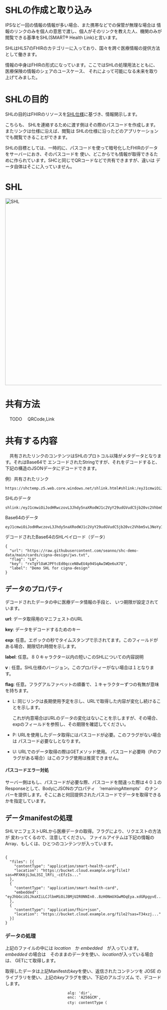# SHLの作成と取り込み

IPSなど一回の情報の情報が多い場合、また携帯などでの保管が無理な場合は
情報のリンクのみを個人の意思で渡し、個人がそのリンクを教えた人、機関のみが閲覧できる基準をSHL(SMART® Health Link)と言います。

SHLはHLS7のFHIRのカテゴリーに入っており、国々を跨ぐ医療情報の提供方法として働きます。


情報の中身はFHIRの形式になっています。ここではSHLの処理用法とともに、医療保険の情報のシェアのユースケース、
それによって可能になる未来を取り上げてみました。


# SHLの目的

SHLの目的はFHIRのリソースを[SHL仕様](https://docs.smarthealthit.org/smart-health-links/spec)に基づき、情報開示します。

こちらも、
SHLを連絡するために渡す側はその際のパスコードを作成します。またリンクは仕様に沿えば、閲覧は
SHLの仕様に沿ったどのアプリケーションでも閲覧できることができます。

SHLの目標としては、一時的に、パスコードを使って暗号化したFHIRのデータをサーバーにおき、そのパスコードを
使い、どこからでも情報が取得できるために作られています。SHCと同じでQRコードなどで共有できますが、違いは
データ自体はそこに入っていません。

# SHL

<img title="SHL" src="https://github.com/airinterface/dxhealth.jp/assets/2448586/fc375d75-1443-4f47-b665-85484f89d0ca" style="width:600px" >


# 共有方法
　TODO
　QRCode,Link

# 共有する内容
　共有されたリンクのコンテンツはSHLのプロトコル以降がメタデータとなります。それはBase64で
エンコードされたStringですが、それをデコードすると、下記の構造のJSONデータにデコードできます。

例）共有されたリンク
```
https://shctemp.z5.web.core.windows.net/shlink.html#shlink:/eyJ1cmwiOiJodHRwczovL3Jhdy5naXRodWJ1c2VyY29udGVudC5jb20vc2Vhbm5vL3NoYy1kZW1vLWRhdGEvbWFpbi9jYXJkcy9jaWduYS1kZXNpZ24vandzLnR4dCIsImZsYWciOiJMVSIsImtleSI6InJ4VGdZbE9hS0pQRnRjRWQwcWNjZU44d0VVNHA5NFNxQXdJV1FlNnVYN1EiLCJsYWJlbCI6IkRlbW8gU0hMIGZvciBjaWduYS1kZXNpZ24ifQ
```

SHLのデータ
```
shlink:/eyJ1cmwiOiJodHRwczovL3Jhdy5naXRodWJ1c2VyY29udGVudC5jb20vc2Vhbm5vL3NoYy1kZW1vLWRhdGEvbWFpbi9jYXJkcy9jaWduYS1kZXNpZ24vandzLnR4dCIsImZsYWciOiJMVSIsImtleSI6InJ4VGdZbE9hS0pQRnRjRWQwcWNjZU44d0VVNHA5NFNxQXdJV1FlNnVYN1EiLCJsYWJlbCI6IkRlbW8gU0hMIGZvciBjaWduYS1kZXNpZ24ifQ
```

Base64のデータ
```
eyJ1cmwiOiJodHRwczovL3Jhdy5naXRodWJ1c2VyY29udGVudC5jb20vc2Vhbm5vL3NoYy1kZW1vLWRhdGEvbWFpbi9jYXJkcy9jaWduYS1kZXNpZ24vandzLnR4dCIsImZsYWciOiJMVSIsImtleSI6InJ4VGdZbE9hS0pQRnRjRWQwcWNjZU44d0VVNHA5NFNxQXdJV1FlNnVYN1EiLCJsYWJlbCI6IkRlbW8gU0hMIGZvciBjaWduYS1kZXNpZ24ifQ
```

デコードされたBase64のSHLペイロード（データ）
```
{
  "url": "https://raw.githubusercontent.com/seanno/shc-demo-data/main/cards/cigna-design/jws.txt",
  "flag": "LU",
  "key": "rxTgYlOaKJPFtcEd0qcceN8wEU4p94SqAwIWQe6uX7Q",
  "label": "Demo SHL for cigna-design"
}
```

## データのプロパティ

デコードされたデータの中に医療データ情報の手段と、
いつ期限が設定されています。


**url**: データ取得用のマニフェストのURL

**key**: データをデコードするためのキー

**exp**: 任意。エポックの秒でタイムスタンプで示されてます。このフィールドがある場合、期限切れ時間を示します。

**label**: 任意。８０キャラクター以内の短いこのSHLについての内容説明

**v** : 任意。SHL仕様のバージョン。このプロパティーがない場合は１となります。

**flag**: 任意。フラグアルファベットの順番で、１キャラクターずつの有無が意味を持ちます。

  - L: 同じリンクは長期使用予定を示し、URLで取得した内容が変化し続けることを示します。
  
       これが内意場合はURLのデータの変化はないことを示しますが、その場合、expのフィールドを参照し、その期限を確認してください。
  - P: URLを使用したデータ取得にはパスコードが必要。このフラグがない場合は
  パスコード必要なしとなります。
  - U: URLでのデータ取得の際はGETメソッド使用。
  パスコード必要時（Pのフラグがある場合）はこのフラグ使用は推奨できません。




#### パスコードエラー対処

サーバー側はもし、パスコードが必要な際、パスコードを間違った際は４０１のResponseとして、BodyにJSONのプロパティ　’remainingAttempts’　のナンバーを提供します。そこにあと何回提供されたパスコードでデータを取得できるかを指定しています。

## データmanifestの処理
SHLマニフェストURLから医療データの取得。フラグにより、リクエストの方法が
変わってくるので、注意してください。
ファイルアイテムは下記の情報のArray、もしくは、ひとつのコンテンツが入っています。

```

{
  "files": [{
    "contentType": "application/smart-health-card",
    "location": "https://bucket.cloud.example.org/file1?sas=MFXK6jL3oL3SI_lRfi_-cEfzIs..."
  }, 
  {
    "contentType": "application/smart-health-card",
    "embedded": "eyJhbGciOiJkaXIiLCJlbmMiOiJBMjU2R0NNIn0..8zH0NmUXGwMOqEya.xdGRpgyvE..."
  },
  {
    "contentType": "application/fhir+json",
    "location": "https://bucket.cloud.example.org/file2?sas=T34xzj..."
  }]
}
```


### データの処理
 上記のファイルの中には *location*　か *embedded*　が入っています。　*embedded* の場合は　そのままのデータを使い、*location*が入っている場合は、
 GETにて取得します。

 取得したデータは上記Manifestの*key*を使い、返信されたコンテンツを
JOSE のライブラリを使い、上記の*key*フラグを使い、下記のアルゴリズム
で、デコードします。
```
                            alg: 'dir',
                            enc: 'A256GCM',
                            cty: contentType（
```

